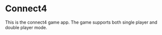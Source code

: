 # Connect4
This is the connect4 game app. The game supports both single player and double player mode.
